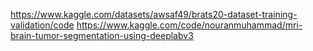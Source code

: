 https://www.kaggle.com/datasets/awsaf49/brats20-dataset-training-validation/code
https://www.kaggle.com/code/nouranmuhammad/mri-brain-tumor-segmentation-using-deeplabv3
